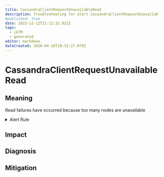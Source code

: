 ```yaml
---
title: CassandraClientRequestUnavailableRead
description: Troubleshooting for alert CassandraClientRequestUnavailableRead
#published: true
date: 2023-12-12T21:12:32.022Z
tags: 
  - LGTM
  - generated
editor: markdown
dateCreated: 2020-04-10T18:32:27.079Z
---
```


# CassandraClientRequestUnavailableRead

## Meaning
[//]: # "Short paragraph that explains what the alert means"
Read failures have occurred because too many nodes are unavailable

<details>
  <summary>Alert Rule</summary>

{{% rule "cassandra/criteo-cassandra-exporter.yml" "CassandraClientRequestUnavailableRead" %}}

<!-- Rule when generated

```yaml
alert: CassandraClientRequestUnavailableRead
expr: changes(cassandra_stats{name="org:apache:cassandra:metrics:clientrequest:read:unavailables:count"}[1m]) > 0
for: 0m
labels:
    severity: critical
annotations:
    summary: Cassandra client request unavailable read (instance {{ $labels.instance }})
    description: |-
        Read failures have occurred because too many nodes are unavailable
          VALUE = {{ $value }}
          LABELS = {{ $labels }}
    runbook: https://github.com/srerun/prometheus-alerts/blob/main/content/runbooks/criteo-cassandra-exporter/CassandraClientRequestUnavailableRead.md

```

-->

</details>


## Impact
[//]: # "What could / will happen if the alert is not addressed"



## Diagnosis
[//]: # "Steps to take to identify the cause of the problem"



## Mitigation
[//]: # "The steps necessary to resolve the alert"
